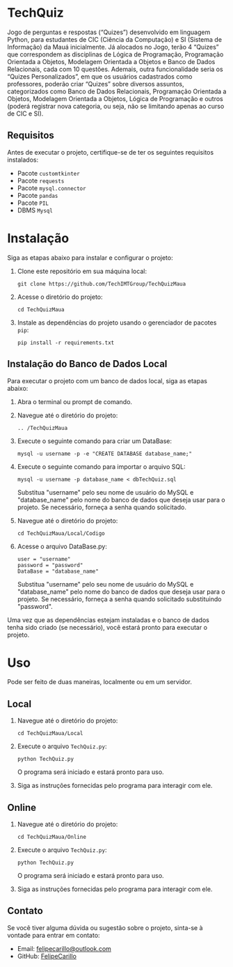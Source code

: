 # TechQuiz
Jogo de perguntas e respostas (“Quizes”) desenvolvido em linguagem Python, para estudantes de CIC (Ciência da Computação) e SI (Sistema de Informação) da Mauá inicialmente.
Já alocados no Jogo, terão 4 “Quizes” que correspondem as disciplinas de Lógica de Programação, Programação Orientada a Objetos, Modelagem Orientada a Objetos e Banco de Dados Relacionais, cada com 10 questões.
Ademais, outra funcionalidade seria os “Quizes Personalizados”, em que os usuários cadastrados como professores, poderão criar “Quizes” sobre diversos assuntos, categorizados como Banco de Dados Relacionais, Programação Orientada a Objetos, Modelagem Orientada a Objetos, Lógica de Programação e outros (poderá registrar nova categoria, ou seja, não se limitando apenas ao curso de CIC e SI). 
## Requisitos
Antes de executar o projeto, certifique-se de ter os seguintes requisitos instalados:
- Pacote `customtkinter`
- Pacote `requests`
- Pacote `mysql.connector`
- Pacote `pandas`
- Pacote `PIL`
- DBMS `Mysql`

# Instalação

Siga as etapas abaixo para instalar e configurar o projeto:
1. Clone este repositório em sua máquina local:
   ```shell
   git clone https://github.com/TechIMTGroup/TechQuizMaua
   ```
2. Acesse o diretório do projeto:
   ```shell
   cd TechQuizMaua
   ```
3. Instale as dependências do projeto usando o gerenciador de pacotes `pip`:
   ```shell
   pip install -r requirements.txt
   ```


## Instalação do Banco de Dados Local

Para executar o projeto com um banco de dados local, siga as etapas abaixo:

1. Abra o terminal ou prompt de comando.

2. Navegue até o diretório do projeto:

    ```shell
    .. /TechQuizMaua
    ```
    
3. Execute o seguinte comando para criar um DataBase:
    
    ```shell
    mysql -u username -p -e "CREATE DATABASE database_name;"
    ```
    
5. Execute o seguinte comando para importar o arquivo SQL:

    ```shell
    mysql -u username -p database_name < dbTechQuiz.sql
    ```

    Substitua "username" pelo seu nome de usuário do MySQL e "database_name" pelo nome do banco de dados que deseja usar       para o projeto.
    Se necessário, forneça a senha quando solicitado.

4. Navegue até o diretório do projeto:

    ```shell
    cd TechQuizMaua/Local/Codigo
    ```

5. Acesse o arquivo DataBase.py: 

    ```shell
    user = "username"
    password = "password"
    DataBase = "database_name"
    ```

   Substitua "username" pelo seu nome de usuário do MySQL e "database_name" pelo nome do banco de dados que deseja usar para o projeto.
   Se necessário, forneça a senha quando solicitado substituindo "password".


Uma vez que as dependências estejam instaladas e o banco de dados tenha sido criado (se necessário), você estará pronto para executar o projeto.

# Uso
Pode ser feito de duas maneiras, localmente ou em um servidor.
   ## Local

   1. Navegue até o diretório do projeto:

       ```shell
       cd TechQuizMaua/Local
       ```

   2. Execute o arquivo `TechQuiz.py`:

      ```shell
      python TechQuiz.py
      ```

      O programa será iniciado e estará pronto para uso.

   3. Siga as instruções fornecidas pelo programa para interagir com ele.

   ## Online 

   1. Navegue até o diretório do projeto:

       ```shell
       cd TechQuizMaua/Online
       ```

   2. Execute o arquivo `TechQuiz.py`:

      ```shell
      python TechQuiz.py
      ```

      O programa será iniciado e estará pronto para uso.

   3. Siga as instruções fornecidas pelo programa para interagir com ele.

## Contato
  
Se você tiver alguma dúvida ou sugestão sobre o projeto, sinta-se à vontade para entrar em contato:
- Email: felipecarillo@outlook.com
- GitHub: [FelipeCarillo](https://github.com/FelipeCarillo)
